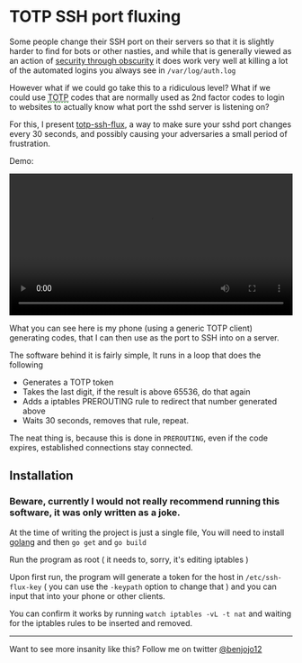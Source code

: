 TOTP SSH port fluxing
===

Some people change their SSH port on their servers so that it is slightly harder to find for bots or other nasties, and while that is generally viewed as an action of [security through obscurity](https://en.wikipedia.org/wiki/Security_through_obscurity) it does work very well at killing a lot of the automated logins you always see in `/var/log/auth.log`

However what if we could go take this to a ridiculous level? What if we could use <abbr style="border-bottom: 1px dashed green;" title="Time-based One-time Password Algorithm
">TOTP</abbr> codes that are normally used as 2nd factor codes to login to websites to actually know what port the sshd server is listening on?

For this, I present [totp-ssh-flux](https://github.com/benjojo/totp-ssh-fluxer), a way to make sure your sshd port changes every 30 seconds, and possibly causing your adversaries a small period of frustration.

Demo:

<video width="864" height="620" style="width: 100%;height: auto;max-width: 864px;" controls>
  <source src="https://blog.benjojo.co.uk/asset/fRCNfgUQev" type="video/mp4">
  Your browser does not support the video tag. Here is a GIF version:</br>
  <img src="https://blog.benjojo.co.uk/asset/O7HwIbd7i0"/>
</video>

What you can see here is my phone (using a generic TOTP client) generating codes, that I can then use as the port to SSH into on a server.

The software behind it is fairly simple, It runs in a loop that does the following

* Generates a TOTP token
* Takes the last digit, if the result is above 65536, do that again
* Adds a iptables PREROUTING rule to redirect that number generated above
* Waits 30 seconds, removes that rule, repeat.

The neat thing is, because this is done in `PREROUTING`, even if the code expires, established connections stay connected.

## Installation

### Beware, currently I would not really recommend running this software, it was only written as a joke.

At the time of writing the project is just a single file, You will need to install [golang](https://golang.org/) and then `go get` and `go build`

Run the program as root ( it needs to, sorry, it's editing iptables )

Upon first run, the program will generate a token for the host in `/etc/ssh-flux-key` ( you can use the `-keypath` option to change that ) and you can input that into your phone or other clients.


You can confirm it works by running `watch iptables -vL -t nat` and waiting for the iptables rules to be inserted and removed.

---

Want to see more insanity like this? Follow me on twitter [@benjojo12](https://twitter.com/Benjojo12)